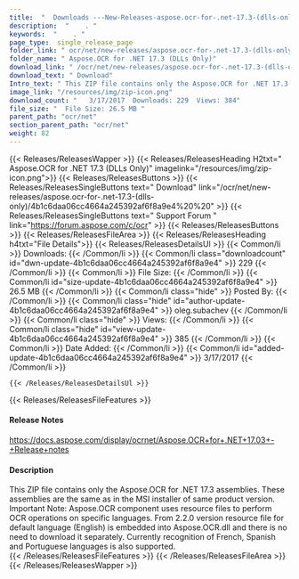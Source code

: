 ```yaml
---
title:  "  Downloads ---New-Releases-aspose.ocr-for-.net-17.3-(dlls-only) . " 
description:  "    . " 
keywords:  "    . " 
page_type:  single_release_page
folder_link: " ocr/net/new-releases/aspose.ocr-for-.net-17.3-(dlls-only)/"
folder_name: " Aspose.OCR for .NET 17.3 (DLLs Only)"
download_link: " /ocr/net/new-releases/aspose.ocr-for-.net-17.3-(dlls-only)/4b1c6daa06cc4664a245392af6f8a9e4"
download_text: " Download"
Intro_text: " This ZIP file contains only the Aspose.OCR for .NET 17.3 assemblies. These assem..."
image_link: "/resources/img/zip-icon.png"
download_count: "   3/17/2017  Downloads: 229  Views: 384"
file_size: "  File Size: 26.5 MB "
parent_path: "ocr/net"
section_parent_path: "ocr/net"
weight: 82 
---
```


{{< Releases/ReleasesWapper >}}
  {{< Releases/ReleasesHeading H2txt=" Aspose.OCR for .NET 17.3 (DLLs Only)" imagelink="/resources/img/zip-icon.png">}}
  {{< Releases/ReleasesButtons >}}
    {{< Releases/ReleasesSingleButtons text=" Download" link="/ocr/net/new-releases/aspose.ocr-for-.net-17.3-(dlls-only)/4b1c6daa06cc4664a245392af6f8a9e4%20%20" >}}
    {{< Releases/ReleasesSingleButtons text=" Support Forum " link="https://forum.aspose.com/c/ocr" >}}
  {{< Releases/ReleasesButtons >}}
  {{< Releases/ReleasesFileArea >}}
    {{< Releases/ReleasesHeading h4txt="File Details">}}
    {{< Releases/ReleasesDetailsUl >}}
            {{< Common/li  >}} Downloads: {{< /Common/li >}} 
      {{< Common/li class="downloadcount" id="dwn-update-4b1c6daa06cc4664a245392af6f8a9e4" >}} 229 {{< /Common/li >}} 
      {{< Common/li  >}} File Size: {{< /Common/li >}} 
      {{< Common/li id="size-update-4b1c6daa06cc4664a245392af6f8a9e4" >}} 26.5 MB {{< /Common/li >}} 
      {{< Common/li  class="hide" >}} Posted By: {{< /Common/li >}} 
      {{< Common/li class="hide" id="author-update-4b1c6daa06cc4664a245392af6f8a9e4" >}} oleg.subachev {{< /Common/li >}} 
      {{< Common/li class="hide"  >}} Views: {{< /Common/li >}} 
      {{< Common/li class="hide" id="view-update-4b1c6daa06cc4664a245392af6f8a9e4" >}} 385 {{< /Common/li >}} 
      {{< Common/li  >}} Date Added: {{< /Common/li >}} 
      {{< Common/li id="added-update-4b1c6daa06cc4664a245392af6f8a9e4" >}} 3/17/2017 {{< /Common/li >}} 

    {{< /Releases/ReleasesDetailsUl >}}

  {{< Releases/ReleasesFileFeatures >}}
      <h4>Release Notes</h4><div><a href="https://docs.aspose.com/display/ocrnet/Aspose.OCR+for+.NET+17.03+-+Release+notes">https://docs.aspose.com/display/ocrnet/Aspose.OCR+for+.NET+17.03+-+Release+notes</a></div><h4>Description</h4><div class="HTMLDescription">This ZIP file contains only the Aspose.OCR for .NET 17.3 assemblies. These assemblies are the same as in the MSI installer of same product version. Important Note: Aspose.OCR component uses resource files to perform OCR operations on specific languages. From 2.2.0 version resource file for default language (English) is embedded into Aspose.OCR.dll and there is no need to download it separately. Currently recognition of French, Spanish and Portuguese languages is also supported.</div>
  {{< /Releases/ReleasesFileFeatures >}}
 {{< /Releases/ReleasesFileArea >}}
{{< /Releases/ReleasesWapper >}}


